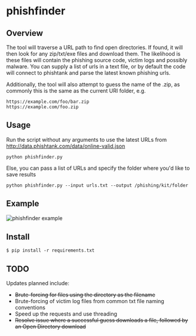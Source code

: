 # phishfinder

## Overview
The tool will traverse a URL path to find open directories. If found, it will then look for any zip/txt/exe files and download them. The likelihood is these files will contain the phishing source code, victim logs and possibly malware. You can supply a list of urls in a text file, or by default the code will connect to phishtank and parse the latest known phishing urls. 

Additionally, the tool will also attempt to guess the name of the .zip, as commonly this is the same as the current URI folder, e.g.

    https://example.com/foo/bar.zip
    https://example.com/foo.zip
    
## Usage
Run the script without any arguments to use the latest URLs from http://data.phishtank.com/data/online-valid.json 
    
    python phishfinder.py

Else, you can pass a list of URLs and specify the folder where you'd like to save results

    python phishfinder.py --input urls.txt --output /phishing/kit/folder

## Example

![phishfinder example](/../screenshots/render1551268365598.gif?raw=true "Phishfinder Example")

## Install
    $ pip install -r requirements.txt

## TODO

Updates planned include:

* ~~Brute-forcing for files using the directory as the filename~~
* Brute-forcing of victim log files from common txt file naming conventions
* Speed up the requests and use threading
* ~~Resolve issue where a successful guess downloads a file, followed by an Open Directory download~~
